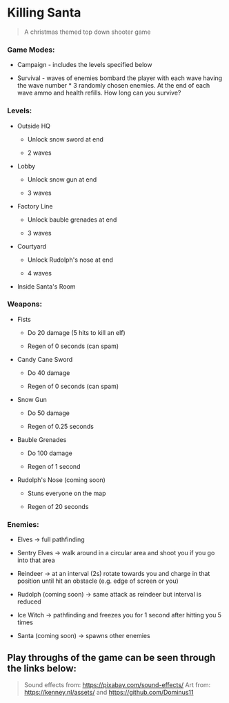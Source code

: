 # **Killing Santa**

> A christmas themed top down shooter game  

### Game Modes:

- Campaign - includes the levels specified below

- Survival - waves of enemies bombard the player with each wave having the wave number * 3 randomly chosen enemies. At the end of each wave ammo and health refills. How long can you survive?

### Levels:

- Outside HQ

	-  Unlock snow sword at end

	- 2 waves

- Lobby

	- Unlock snow gun at end

	- 3 waves

- Factory Line

	- Unlock bauble grenades at end

	- 3 waves

- Courtyard

	- Unlock Rudolph's nose at end

	- 4 waves

- Inside Santa's Room

### Weapons:

- Fists

	- Do 20 damage (5 hits to kill an elf)

	- Regen of 0 seconds (can spam)

- Candy Cane Sword

	- Do 40 damage

	- Regen of 0 seconds (can spam)

- Snow Gun

	- Do 50 damage

	- Regen of 0.25 seconds

- Bauble Grenades

	- Do 100 damage

	- Regen of 1 second

- Rudolph's Nose (coming soon)

	- Stuns everyone on the map

	- Regen of 20 seconds

### Enemies:

- Elves -> full pathfinding

- Sentry Elves -> walk around in a circular area and shoot you if you go into that area

- Reindeer -> at an interval (2s) rotate towards you and charge in that position until hit an obstacle (e.g. edge of screen or you)

- Rudolph (coming soon) -> same attack as reindeer but interval is reduced

- Ice Witch -> pathfinding and freezes you for 1 second after hitting you 5 times

- Santa (coming soon) -> spawns other enemies


## Play throughs of the game can be seen through the links below:



> Sound effects from: https://pixabay.com/sound-effects/
> Art from: https://kenney.nl/assets/ and https://github.com/Dominus11
